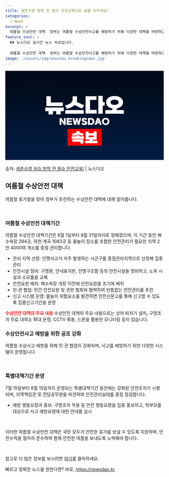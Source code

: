 ```yaml
---
title: 생존수영 방학 전 필수 안전교육으로 삶을 지키세요!
categories:
  - News
excerpt: >
  여름철 수상안전 대책  정부는 여름철 수상안전사고를 예방하기 위해 다양한 대책을 마련하고 있습니다. 이번 여…
feature_text: >
  ## 뉴스다오 실시간 뉴스 속보입니다.

  여름철 수상안전 대책  정부는 여름철 수상안전사고를 예방하기 위해 다양한 대책을 마련하고 있습니다. 이번 여…
image: '/assets/img/newsdao_breakingnews.jpg'
---
```


![뉴스다오 속보](/assets/img/newsdao_breakingnews.jpg)

<p>출처: <a href="https://newsdao.kr/3985" rel="dofollow">생존수영 실습 방학 전 필수 안전교육!</a> | 뉴스다오</p>

<h2 data-ke-size="size26">여름철 수상안전 대책</h2>
여름철 휴가철을 맞아 정부가 추진하는 수상안전 대책에 대해 알아봅니다. 

<p data-ke-size="size16">&nbsp;</p>

<h3>여름철 수상안전 대책기간</h3>
여름철 수상안전 대책기간은 6월 1일부터 8월 31일까지로 정해졌으며, 이 기간 동안 해수욕장 284곳, 하천·계곡 1083곳 등 물놀이 장소를 포함한 안전관리가 필요한 지역 2만 4000여 개소를 중점 관리합니다. 

<ul>
  <li>관리 지역 선정: 인명사고가 자주 발생하는 시군구를 중점관리지역으로 선정해 집중 관리</li>
  <li>안전시설 정비: 구명환, 안내표지판, 인명구조함 등의 안전시설을 정비하고, 노후 시설과 소모품을 교체</li>
  <li>안전요원 배치: 해수욕장 개장 이전에 안전요원을 조기에 배치</li>
  <li>민·관 협업: 민간 안전요원 및 관련 협회와 협력하여 빈틈없는 안전관리를 추진</li>
  <li>신고 시스템 운영: 물놀이 위험요소를 발견하면 안전신문고를 통해 신고할 수 있도록 집중신고기간을 운영</li>
</ul>

<b><span style="color: #ee2323;">수상안전 대책의 주요 내용</span></b>
수상안전 대책의 주요 내용으로는 상어 퇴치기 설치, 구명조끼 무료 대여소 확대 운영, CCTV 확충, 드론을 활용한 모니터링 등이 있습니다. 

<h3>수상안전사고 예방을 위한 공조 강화</h3>
여름철 수상사고 예방을 위해 민·관 협업이 강화되며, 사고를 예방하기 위한 다양한 시스템이 운영됩니다. 

<p data-ke-size="size16">&nbsp;</p>

<h3>특별대책기간 운영</h3>
7월 15일부터 8월 15일까지 운영되는 특별대책기간 동안에는 강화된 안전조치가 시행되며, 지역책임관 및 전담공무원을 파견하여 안전관리실태를 중점 점검합니다. 

<ul>
  <li>예방 행동요령과 홍보: 구명조끼 착용 등 안전 행동요령을 집중 홍보하고, 학부모를 대상으로 사고 예방요령에 대한 안내를 실시</li>
</ul>

<p data-ke-size="size16">&nbsp;</p>

이러한 여름철 수상안전 대책은 국민 모두가 안전한 휴가를 보낼 수 있도록 지원하며, 안전수칙을 철저히 준수하여 함께 안전한 여름을 보내도록 노력해야 합니다.

<p data-ke-size="size16">&nbsp;</p>

참고로 더 많은 정보를 보시려면 <a href="https://newsdao.kr/3985">여기</a>를 클릭하세요. 

빠르고 정확한 뉴스를 원한다면? 바로, <a href="https://newsdao.kr" rel="dofollow">https://newsdao.kr</a>


